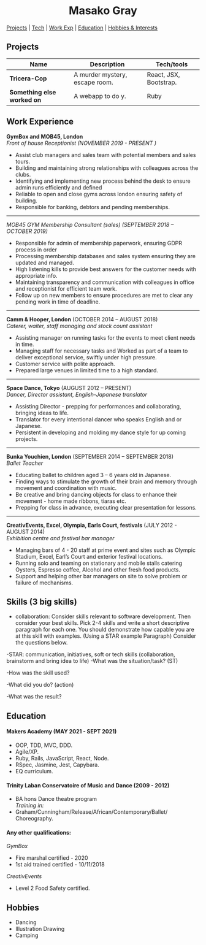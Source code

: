 <h1 align="center">
Masako Gray
</h1>

[Projects](#projects) |
[Tech](#technical-skills) |
[Work Exp](#work-experience) |
[Education](#education) |
[Hobbies & Interests](#hobbies) 
<!-- A sentence about who and what you are. Then a sentence about what you've achieved. And then a sentence about what excites you about tech.
4-5 sentences about  who you/industry you’ve come from, why you are passionate about tech or what sparked 
you to get into it and where you want to go/get into/learn etc.   -->

## Projects

| Name                         | Description       | Tech/tools        |
| ---------------------------- | ----------------- | ----------------- |
| **Tricera-Cop**            | A murder mystery, escape room. | React, JSX, Bootstrap. |
| **Something else worked on** | A webapp to do y. | Ruby              |



## Work Experience
**GymBox and MOB45, London** <br/>
_Front of house Receptionist (NOVEMBER 2019 - PRESENT )_
- Assist club managers and sales team with potential members and sales tours.
- Building and maintaining strong relationships with colleagues across the clubs.
- Identifying and implementing new process behind the desk to ensure admin runs efficiently and defined
- Reliable to open and close gyms across london ensuring safety of building.
- Responsible for banking, debtors and pending memberships.
-----------------------------------------------------------
_MOB45 GYM Membership Consultant (sales) (SEPTEMBER 2018 – OCTOBER 2019)_
- Responsible for admin of membership paperwork, ensuring GDPR process in order
- Processing membership databases and sales system ensuring they are updated and managed.
- High listening kills to provide best answers for the customer needs with appropriate info.
- Maintaining transparency and communication with colleagues in office and receptionist for efficient team work.
- Follow up on new members to ensure procedures are met to clear any pending work in time of deadline.
-----------------------------------------------------------

**Camm & Hooper, London** (OCTOBER  2014 – AUGUST 2018)  
_Caterer, waiter, staff managing and stock count assistant_
- Assisting manager on running tasks for the events to meet client needs in time.
- Managing staff for necessary tasks and Worked as part of a team to deliver exceptional service, swiftly under high pressure.
- Customer service with polite approach.
- Prepared large venues in limited time to a high standard.
<!-- - Any experience relevant to software development, including roles and responsibilities and results achieved in bullet point format. -->
-----------------------------------------------------------

**Space Dance, Tokyo** (AUGUST  2012 – PRESENT)  
_Dancer, Director assistant, English-Japanese translator_
- Assisting Director - prepping for performances and collaborating, bringing ideas to life.
- Translator for every intentional dancer who speaks English and or Japanese.
- Persistent in developing and molding my dance style for up coming projects.
-----------------------------------------------------------

**Bunka Youchien, London** (SEPTEMBER  2014 – SEPTEMBER 2018)  
_Ballet Teacher_
- Educating ballet to children aged 3 – 6 years old in Japanese.
- Finding ways to stimulate the growth of their brain and memory through movement and coordination with music.
- Be creative and bring dancing objects for class to enhance their movement - home made ribbons, tiaras etc.
- Prepping for class in advance, executing clear presentation for lessons.
-----------------------------------------------------------

**CreativEvents, Excel, Olympia, Earls Court, festivals** (JULY 2012 - AUGUST 2014)  
_Exhibition centre and festival bar manager_
- Managing bars of 4 - 20 staff at prime event and sites such as Olympic Stadium, Excel, Earl’s Court and exterior festival locations.
- Running solo and teaming on stationary and mobile stalls catering Oysters, Espresso coffee, Alcohol and other fresh food products.
- Support and helping other bar managers on site to solve problem or failure of mechanisms.

## Skills (3 big skills)
- collaboration: 
Consider skills relevant to software development. Then consider your best skills. Pick 2-4 skills and write a short descriptive paragraph for each one. You should demonstrate how capable you are at this skill with examples.
(Using a STAR example Paragraph) Consider the questions below.

-STAR: communication, initiatives, soft or tech skills (collaboration, brainstorm and bring idea to life)
-What was the situation/task? (ST)

-How was the skill used?

-What did you do? (action)

-What was the result?


<!-- #### This Skill

- Experience
- Achievements
- Evidence (STAR)

#### Another Skill

Descriptive paragraph of how capable you are at this skill and, if relevant, how it has developed (again use STAR for this)

- I achieved A during my work at B (job, or otherwise)
- I contributed to the growth of X while doing Y (job, or otherwise)
- I built this, made this, broke this, fixed this, etc.
- A link to some on-line evidence (blogs, videos, articles, etc.) -->

## Education

#### Makers Academy (MAY 2021 - SEPT 2021)
<!-- - Use short descriptions of what you did and a skill you used. (Similar to format from the 'Work Experience' section above)
- e.g Frequently used paring in order to problem solve efficiently, requiring teamwork and communication.
- you might also mention aspects some other skills/knowledge listed below:  -->
- OOP, TDD, MVC, DDD.
- Agile/XP.
- Ruby, Rails, JavaScript, React, Node.
- RSpec, Jasmine, Jest, Capybara.
- EQ curriculum.

#### Trinity Laban Conservatoire of Music and Dance (2009 - 2012)
- BA hons Dance theatre program <br/>
_Training in:_
- Graham/Cunningham/Release/African/Contemporary/Ballet/ Choreography. 

#### Any other qualifications:
<!-- That in some arguable way make you a better software developer or well-rounded person -->
_GymBox_
- Fire marshal certified - 2020
- 1st aid trained certified - 10/11/2018 <br/>

_CreativEvents_
- Level 2 Food Safety certified.

## Hobbies
<!-- Any cool stuff that makes you a super part of a software development team -->
- Dancing
- Illustration Drawing
- Camping
